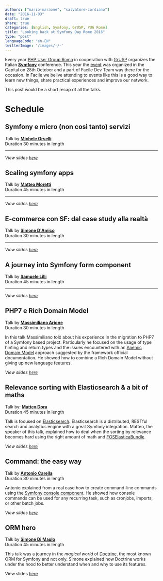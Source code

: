 ```yaml
---
authors: ["mario-maraone", "salvatore-cordiano"]
date: "2016-11-03"
draft: true
share: true
categories: [English, Symfony, GrUSP, PUG Rome]
title: "Looking back at Symfony Day Rome 2016"
type: "post"
languageCode: "en-EN"
twitterImage: '/images/-/-'
---
```

Every year [PHP User Group Roma](http://roma.grusp.org/) in cooperation with [GrUSP](http://www.grusp.org/) organizes the Italian **[Symfony](http://symfony.com/)** conference. This year the [event](http://2016.symfonyday.it/) was organized in the Capital on 28th October and a part of Facile Dev Team was there for the occasion. In Facile we belive attending to events like this is a good way to learn new things, share practical experiences and improve our network.

This post would be a short recap of all the talks. 

# Schedule

## Symfony e micro (non così tanto) servizi

Talk by **[Michele Orselli](https://twitter.com/_orso_)**
<br/>Duration 30 minutes in length

---

*View slides [here](http://www.slideshare.net/MicheleOrselli/symfony-e-micro-non-cosi-tanto-services)*

## Scaling symfony apps

Talk by **[Matteo Moretti](https://twitter.com/mat_teo8)**
<br/>Duration 45 minutes in length

---

*View slides [here](http://www.slideshare.net/matteomoro8/scaling-symfony-apps)*

## E-commerce con SF: dal case study alla realtà

Talk by **[Simone D'Amico](https://twitter.com/dymissy)**
<br/>Duration 30 minutes in length

---

*View slides [here](http://www.slideshare.net/dymissy/ecommerce-con-sf-dal-case-study-alla-realt)*

## A journey into Symfony form component

Talk by **[Samuele Lilli](https://twitter.com/SamueleLilli)**
<br/>Duration 45 minutes in length

---

*View slides [here](http://www.slideshare.net/SamueleLilli/symfony-day-2016)*

## PHP7 e Rich Domain Model

Talk by **[Massimiliano Arione](https://twitter.com/garakkio)**
<br/>Duration 30 minutes in length

In this talk Massimiliano told about his experience in the migration to PHP7 of a Symfony based project. Particularly he focused on the usage of type hinting and return types and the issues encountered with an [Anemic Domain Model](https://en.wikipedia.org/wiki/Anemic_domain_model) approach suggested by the framework official documentation. He showed how to combine a Rich Domain Model without giving up new language features.

*View slides [here](http://www.slideshare.net/garak/php7-e-rich-domain-model)*

## Relevance sorting with Elasticsearch & a bit of maths

Talk by: **[Matteo Dora](https://twitter.com/mattbit_)**
<br/>Duration 45 minutes in length

Talk is focused on [Elasticsearch](https://www.elastic.co/products/elasticsearch). Elasticsearch is a distributed, RESTful search and analytics engine with a great Symfony integration. Matteo, the speaker of this talk, explained how to deal when the sorting by relevance becomes hard using the right amount of math and [FOSElasticaBundle](https://github.com/FriendsOfSymfony/FOSElasticaBundle).

*View slides [here](https://speakerdeck.com/mattbit/elasticsearch-and-a-bit-of-maths)*

## Command: the easy way

Talk by **[Antonio Carella](https://twitter.com/aczepod)**
<br/>Duration 30 minutes in length

Antonio explained from a real case how to create command-line commands using the [Symfony console component](https://symfony.com/doc/current/console.html). He showed how console commands can be used for any recurring task, such as cronjobs, imports, or other batch jobs.

*View slides [here](http://www.slideshare.net/antoninocarella1/command-the-easy-way)*

## ORM hero

Talk by **[Simone Di Maulo](https://twitter.com/toretto460)**
<br/>Duration 45 minutes in length

This talk was a journey in the *magical world* of [Doctrine](http://www.doctrine-project.org/), the most known ORM for Symfony and not only. Simone explained how Doctrine works under the hood to better understand when and why to use its features.

View slides [here](http://www.slideshare.net/SimoneDiMaulo/orm-hero)
